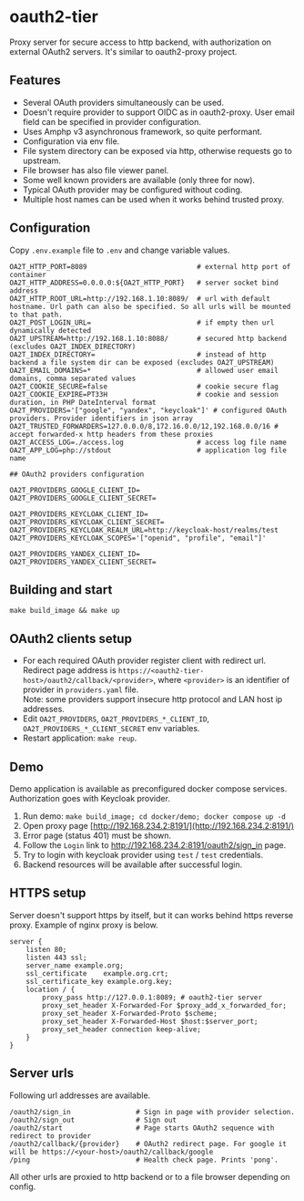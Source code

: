 oauth2-tier
===

Proxy server for secure access to http backend, with authorization on external OAuth2 servers. 
It's similar to oauth2-proxy project.

## Features

* Several OAuth providers simultaneously can be used.
* Doesn't require provider to support OIDC as in oauth2-proxy. User email field can be specified in provider configuration.
* Uses Amphp v3 asynchronous framework, so quite performant.
* Configuration via env file.
* File system directory can be exposed via http, otherwise requests go to upstream.
* File browser has also file viewer panel.
* Some well known providers are available (only three for now).
* Typical OAuth provider may be configured without coding.
* Multiple host names can be used when it works behind trusted proxy.

## Configuration

Copy `.env.example` file to `.env` and change variable values.


```
OA2T_HTTP_PORT=8089                           # external http port of container
OA2T_HTTP_ADDRESS=0.0.0.0:${OA2T_HTTP_PORT}   # server socket bind address
OA2T_HTTP_ROOT_URL=http://192.168.1.10:8089/  # url with default hostname. Url path can also be specified. So all urls will be mounted to that path.
OA2T_POST_LOGIN_URL=                          # if empty then url dynamically detected
OA2T_UPSTREAM=http://192.168.1.10:8088/       # secured http backend (excludes OA2T_INDEX_DIRECTORY)
OA2T_INDEX_DIRECTORY=                         # instead of http backend a file system dir can be exposed (excludes OA2T_UPSTREAM)
OA2T_EMAIL_DOMAINS=*                          # allowed user email domains, comma separated values
OA2T_COOKIE_SECURE=false                      # cookie secure flag 
OA2T_COOKIE_EXPIRE=PT33H                      # cookie and session duration, in PHP DateInterval format
OA2T_PROVIDERS='["google", "yandex", "keycloak"]' # configured OAuth providers. Provider identifiers in json array
OA2T_TRUSTED_FORWARDERS=127.0.0.0/8,172.16.0.0/12,192.168.0.0/16 # accept forwarded-x http headers from these proxies
OA2T_ACCESS_LOG=./access.log                  # access log file name
OA2T_APP_LOG=php://stdout                     # application log file name

## OAuth2 providers configuration

OA2T_PROVIDERS_GOOGLE_CLIENT_ID=
OA2T_PROVIDERS_GOOGLE_CLIENT_SECRET=

OA2T_PROVIDERS_KEYCLOAK_CLIENT_ID=
OA2T_PROVIDERS_KEYCLOAK_CLIENT_SECRET=
OA2T_PROVIDERS_KEYCLOAK_REALM_URL=http://keycloak-host/realms/test
OA2T_PROVIDERS_KEYCLOAK_SCOPES='["openid", "profile", "email"]'

OA2T_PROVIDERS_YANDEX_CLIENT_ID=
OA2T_PROVIDERS_YANDEX_CLIENT_SECRET=

```


## Building and start

```
make build_image && make up
```

## OAuth2 clients setup

* For each required OAuth provider register client with redirect url.  
Redirect page address is `https://<oauth2-tier-host>/oauth2/callback/<provider>`, 
where `<provider>` is an identifier of provider in `providers.yaml` file.  
Note: some providers support insecure http protocol and LAN host ip addresses.
* Edit `OA2T_PROVIDERS`, `OA2T_PROVIDERS_*_CLIENT_ID`, `OA2T_PROVIDERS_*_CLIENT_SECRET` env variables.
* Restart application: `make reup`.


## Demo

Demo application is available as preconfigured docker compose services. Authorization goes with Keycloak provider.

1. Run demo: `make build_image; cd docker/demo; docker compose up -d`
2. Open proxy page [http://192.168.234.2:8191/](http://192.168.234.2:8191/)
3. Error page (status 401) must be shown.
4. Follow the `Login` link to http://192.168.234.2:8191/oauth2/sign_in page.
5. Try to login with keycloak provider using `test` / `test` credentials.
6. Backend resources will be available after successful login.


## HTTPS setup

Server doesn't support https by itself, but it can works behind https reverse proxy. Example of nginx proxy is below.

```
server {
    listen 80;
    listen 443 ssl;
    server_name example.org;
    ssl_certificate    example.org.crt;
    ssl_certificate_key example.org.key;
    location / {
        proxy_pass http://127.0.0.1:8089; # oauth2-tier server
        proxy_set_header X-Forwarded-For $proxy_add_x_forwarded_for;
        proxy_set_header X-Forwarded-Proto $scheme;
        proxy_set_header X-Forwarded-Host $host:$server_port;
        proxy_set_header connection keep-alive;
    }
}

```

## Server urls

Following url addresses are available.

```
/oauth2/sign_in                # Sign in page with provider selection.
/oauth2/sign_out               # Sign out
/oauth2/start                  # Page starts OAuth2 sequence with redirect to provider
/oauth2/callback/{provider}    # OAuth2 redirect page. For google it will be https://<your-host>/oauth2/callback/google
/ping                          # Health check page. Prints 'pong'.
```
All other urls are proxied to http backend or to a file browser depending on config.
